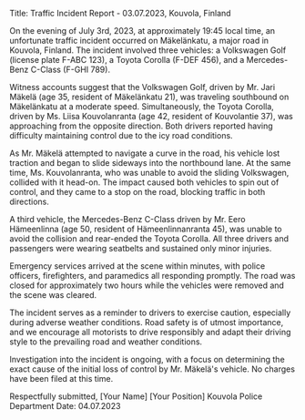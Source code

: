  Title: Traffic Incident Report - 03.07.2023, Kouvola, Finland

On the evening of July 3rd, 2023, at approximately 19:45 local time, an unfortunate traffic incident occurred on Mäkelänkatu, a major road in Kouvola, Finland. The incident involved three vehicles: a Volkswagen Golf (license plate F-ABC 123), a Toyota Corolla (F-DEF 456), and a Mercedes-Benz C-Class (F-GHI 789).

Witness accounts suggest that the Volkswagen Golf, driven by Mr. Jari Mäkelä (age 35, resident of Mäkelänkatu 21), was traveling southbound on Mäkelänkatu at a moderate speed. Simultaneously, the Toyota Corolla, driven by Ms. Liisa Kouvolanranta (age 42, resident of Kouvolantie 37), was approaching from the opposite direction. Both drivers reported having difficulty maintaining control due to the icy road conditions.

As Mr. Mäkelä attempted to navigate a curve in the road, his vehicle lost traction and began to slide sideways into the northbound lane. At the same time, Ms. Kouvolanranta, who was unable to avoid the sliding Volkswagen, collided with it head-on. The impact caused both vehicles to spin out of control, and they came to a stop on the road, blocking traffic in both directions.

A third vehicle, the Mercedes-Benz C-Class driven by Mr. Eero Hämeenlinna (age 50, resident of Hämeenlinnanranta 45), was unable to avoid the collision and rear-ended the Toyota Corolla. All three drivers and passengers were wearing seatbelts and sustained only minor injuries.

Emergency services arrived at the scene within minutes, with police officers, firefighters, and paramedics all responding promptly. The road was closed for approximately two hours while the vehicles were removed and the scene was cleared.

The incident serves as a reminder to drivers to exercise caution, especially during adverse weather conditions. Road safety is of utmost importance, and we encourage all motorists to drive responsibly and adapt their driving style to the prevailing road and weather conditions.

Investigation into the incident is ongoing, with a focus on determining the exact cause of the initial loss of control by Mr. Mäkelä's vehicle. No charges have been filed at this time.

Respectfully submitted,
[Your Name]
[Your Position]
Kouvola Police Department
Date: 04.07.2023